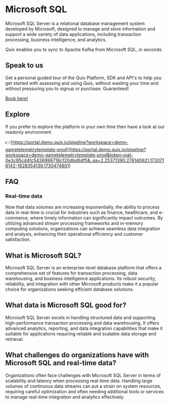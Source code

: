 <!--[tech-name]-->
# Microsoft SQL

<!--[ai-blurb-about-tech]-->
Microsoft SQL Server is a relational database management system developed by Microsoft, designed to manage and store information and support a wide variety of data applications, including transaction processing, business intelligence, and analytics.

Quix enables you to sync to Apache Kafka <span id="to_or_from">from</span> <span id="techname">Microsoft SQL</span>, in seconds.

## Speak to us

Get a personal guided tour of the Quix Platform, SDK and API's to help you get started with assessing and using Quix, without wasting your time and without pressuring you to signup or purchase. Guaranteed!

[Book here!](https://share.hsforms.com/1iW0TmZzKQMChk0lxd_tGiw4yjw2?__hstc=175542013.19c333c2ae8002be5fbc6a17a447e442.1730474801833.1730474801833.1730716142494.2&__hssc=175542013.2.1730716142494&__hsfp=3927774151)


## Explore

If you prefer to explore the platform in your own time then have a look at our readonly environment

👉[https://portal.demo.quix.io/pipeline?workspace=demo-gametelemetrytemplate-prod](https://portal.demo.quix.io/pipeline?workspace=demo-gametelemetrytemplate-prod&token=pat-0e3c85cd4fc5436998718c120dbd6df5&_ga=2.25371390.276140621.1730716142-1628354139.1730474801)


## FAQ

### Real-time data

Now that data volumes are increasing exponentially, the ability to process data in real-time is crucial for industries such as finance, healthcare, and e-commerce, where timely information can significantly impact outcomes. By utilizing advanced stream processing frameworks and in-memory computing solutions, organizations can achieve seamless data integration and analysis, enhancing their operational efficiency and customer satisfaction.

## What is <span id="techname">Microsoft SQL</span>?

<!--[tech-seo-text]-->
Microsoft SQL Server is an enterprise-level database platform that offers a comprehensive set of features for transaction processing, data warehousing, and business intelligence applications. Its robust security, reliability, and integration with other Microsoft products make it a popular choice for organizations seeking efficient database solutions.

## What data is <span id="techname">Microsoft SQL</span> good for?

<!--[tech-data-seo-text]-->
Microsoft SQL Server excels in handling structured data and supporting high-performance transaction processing and data warehousing. It offers advanced analytics, reporting, and data integration capabilities that make it suitable for applications requiring reliable and scalable data storage and retrieval.

## What challenges do organizations have with <span id="techname">Microsoft SQL</span> and real-time data?

<!--[tech-challenges-seo-text]-->
Organizations often face challenges with Microsoft SQL Server in terms of scalability and latency when processing real-time data. Handling large volumes of continuous data streams can put a strain on system resources, requiring careful optimization and often needing additional tools or services to manage real-time integration and analytics effectively.